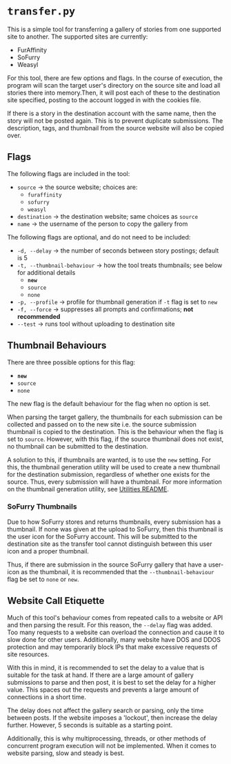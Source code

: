 # `transfer.py`
This is a simple tool for transferring a gallery of stories from one supported site to another. The supported sites are currently:

- FurAffinity
- SoFurry
- Weasyl

For this tool, there are few options and flags. In the course of execution, the program will scan the target user's directory on the source site and load all stories there into memory.Then, it will post each of these to the destination site specified, posting to the account logged in with the cookies file.

If there is a story in the destination account with the same name, then the story will not be posted again. This is to prevent duplicate submissions. The description, tags, and thumbnail from the source website will also be copied over.

## Flags
The following flags are included in the tool:

- `source` -> the source website; choices are:
    - `furaffinity`
    - `sofurry`
    - `weasyl`
- `destination` -> the destination website; same choices as `source`
- `name` -> the username of the person to copy the gallery from

The following flags are optional, and do not need to be included:

- `-d, --delay` -> the number of seconds between story postings; default is 5
- `-t, --thumbnail-behaviour` -> how the tool treats thumbnails; see below for additional details
    - **`new`**
    - `source`
    - `none`
- `-p, --profile` -> profile for thumbnail generation if `-t` flag is set to `new`
- `-f, --force` -> suppresses all prompts and confirmations; **not recommended**
- `--test` -> runs tool without uploading to destination site

## Thumbnail Behaviours
There are three possible options for this flag:

- **`new`**
- `source`
- `none`

The new flag is the default behaviour for the flag when no option is set.

When parsing the target gallery, the thumbnails for each submission can be collected and passed on to the new site i.e. the source submission thumbnail is copied to the destination. This is the behaviour when the flag is set to `source`. However, with this flag, if the source thumbnail does not exist, no thumbnail can be submitted to the destination.

A solution to this, if thumbnails are wanted, is to use the `new` setting. For this, the thumbnail generation utility will be used to create a new thumbnail for the destination submission, regardless of whether one exists for the source. Thus, every submission will have a thumbnail. For more information on the thumbnail generation utility, see [Utilities README](UTILITIESREADME.MD).

### SoFurry Thumbnails
Due to how SoFurry stores and returns thumbnails, every submission has a thumbnail. If none was given at the upload to SoFurry, then this thumbnail is the user icon for the SoFurry account. This will be submitted to the destination site as the transfer tool cannot distinguish between this user icon and a proper thumbnail.

Thus, if there are submission in the source SoFurry gallery that have a user-icon as the thumbnail, it is recommended that the `--thumbnail-behaviour` flag be set to `none` or `new`.

## Website Call Etiquette
Much of this tool's behaviour comes from repeated calls to a website or API and then parsing the result. For this reason, the `--delay` flag was added. Too many requests to a website can overload the connection and cause it to slow done for other users. Additionally, many website have DOS and DDOS protection and may temporarily block IPs that make excessive requests of site resources.

With this in mind, it is recommended to set the delay to a value that is suitable for the task at hand. If there are a large amount of gallery submissions to parse and then post, it is best to set the delay for a higher value. This spaces out the requests and prevents a large amount of connections in a short time.

The delay does not affect the gallery search or parsing, only the time between posts. If the website imposes a 'lockout', then increase the delay further. However, 5 seconds is suitable as a starting point.

Additionally, this is why multiprocessing, threads, or other methods of concurrent program execution will not be implemented. When it comes to website parsing, slow and steady is best.